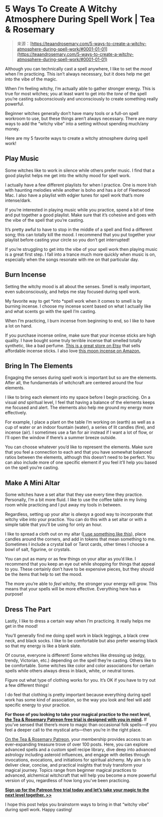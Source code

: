 <!--yml
category: 未分类
date: 2024-06-12 18:23:31
-->

# 5 Ways To Create A Witchy Atmosphere During Spell Work | Tea & Rosemary

> 来源：[https://teaandrosemary.com/5-ways-to-create-a-witchy-atmosphere-during-spell-work/#0001-01-01](https://teaandrosemary.com/5-ways-to-create-a-witchy-atmosphere-during-spell-work/#0001-01-01)

Although you can technically cast a spell anywhere, I like to set the *mood* when I’m practicing. This isn’t always necessary, but it does help me get into the vibe of the magic.

When I’m feeling witchy, I’m actually able to gather stronger energy. This is true for most witches; you at least want to get into the *tone* of the spell you’re casting subconsciously and unconsciously to create something really powerful.

Beginner witches generally don’t have many tools or a full-on spell workroom to use, but these things aren’t always necessary. There are *many* ways to add the “witchy vibe” into a setting without spending much/any money.

Here are my 5 favorite ways to create a witchy atmosphere during spell work!

## Play Music

Some witches like to work in silence while others prefer music. I find that a good playlist helps me get into the witchy mood for spell work.

I actually have a few different playlists for when I practice. One is more Irish with haunting melodies while another is boho and has a *lot* of Fleetwood Mac. I also have a playlist with edgier tunes for spell work that’s more intense/dark.

If you’re interested in playing music while you practice, spend a bit of time and put together a good playlist. Make sure that it’s cohesive and goes with the vibe of the spell that you’re casting.

It’s pretty awful to have to stop in the middle of a spell and find a different song; this can totally kill the mood. I recommend that you put together your playlist before casting your circle so you don’t get interrupted! 

If you’re struggling to get into the vibe of your spell work then playing music is a great first step. I fall into a trance much more quickly when music is on, especially when the songs resonate with me on that particular day.

## Burn Incense

Setting the witchy mood is all about the senses. Smell is really important, even subconsciously, and helps me stay focused during spell work.

My favorite way to get *into *spell work when it comes to smell is by burning incense. I choose my incense scent based on what I actually like and what scents go with the spell I’m casting.

When I’m practicing, I burn incense from beginning to end, so I like to have a lot on hand. 

If you purchase incense online, make sure that your incense sticks are high quality. I have bought some truly terrible incense that smelled totally synthetic, like a bad perfume. [This is a great store on Etsy](https://rstyle.me/+xEomr5N78ssiQb4u7WesyQ) that sells affordable incense sticks. I also love [this moon incense on Amazon.](https://www.amazon.com/Folkulture-Incense-Sticks-Pathcouli-Farmhouse/dp/B0BQD6X93T/ref=sr_1_2_sspa?crid=15IAQZF7RSRAJ&keywords=moon+incense&qid=1692194538&rdc=1&sprefix=moon+incense%252Caps%252C99&sr=8-2-spons&sp_csd=d2lkZ2V0TmFtZT1zcF9hdGY&psc=1&_encoding=UTF8&tag=teaandrosemar-20&linkCode=ur2&linkId=f84d46eea56147b6f89c7acdc592300c&camp=1789&creative=9325)

## Bring In The Elements

Engaging the senses during spell work is important but so are the elements. After all, the fundamentals of witchcraft are centered around the four elements.

I like to bring each element into my space before I begin practicing. On a visual *and* spiritual level, I feel that having a balance of the elements keeps me focused and alert. The elements also help me ground my energy more effectively.

For example, I place a plant on the table I’m working on (earth) as well as a cup of water or an indoor fountain (water), a series of lit candles (fire), and incense (air). I sometimes use a fan for air instead if I want a lot of flow, or I’ll open the window if there’s a summer breeze outside.

You can choose whatever you’d like to represent the elements. Make sure that you feel a connection to each and that you have somewhat balanced ratios between the elements, although this doesn’t need to be perfect. You can also include more of one specific element if you feel it’ll help you based on the spell you’re casting.

## Make A Mini Altar 

Some witches have a set altar that they use every time they practice. Personally, I’m a bit more fluid. I like to use the coffee table in my living room while practicing and I put away my tools in between.

Regardless, setting up your altar is *always* a good way to incorporate that witchy vibe into your practice. You can do this with a set altar or with a simple table that you’ll be using for only an hour.

I like to spread a cloth out on my altar ([I use something like this](https://rstyle.me/+I03uunrvWaofA1G-hkCIfw)), place candles around the corners, and add in tokens that mean something to me. Sometimes I include a crystal ball or Tarot cards, other times I choose a bowl of salt, figurine, or crystals.

You can put as many or as few things on your altar as you’d like. I recommend that you keep an eye out while shopping for things that appeal to you. These certainly don’t have to be expensive pieces, but they should be the items that help to set the mood.

The more you’re able to *feel* witchy, the stronger your energy will grow. This means that your spells will be more effective. Everything here has a purpose!

## Dress The Part

Lastly, I like to dress a certain way when I’m practicing. It really helps me get in the mood!

You’ll generally find me doing spell work in black leggings, a black crew neck, and black socks. I like to be comfortable but also prefer wearing black so that my energy is like a blank slate.

Of course, everyone is different! Some witches like dressing up (edgy, trendy, Victorian, etc.) depending on the spell they’re casting. Others like to be comfortable. Some witches like color and color associations for certain spells while others always dress in black, white, or neutral tones.

Figure out what type of clothing works for you. It’s OK if you have to try out a few different things!

I do feel that clothing is pretty important because everything during spell work has some kind of association, so the way you look and feel will add specific energy to your practice. 

**For those of you looking to take your magical practice to the next level, [the Tea & Rosemary Patreon free trial is designed with you in mind](https://www.patreon.com/teaandrosemary).** If you’ve sensed that there’s more to magic than occasional folk spells—if you feel a deeper call to the mystical arts—then you’re in the right place.

[On the Tea & Rosemary Patreon,](https://www.patreon.com/teaandrosemary) your membership provides access to an ever-expanding treasure trove of over 100 posts. Here, you can explore advanced spells and a custom spell recipe library, dive deep into advanced astrology including asteroid influences, and engage with deities through invocations, evocations, and initiations for spiritual alchemy. My aim is to deliver clear, concise, and practical insights that truly transform your magical journey. Topics range from beginner magical practices to advanced, alchemical witchcraft that will help you become a more powerful version of you, regardless of how long you’ve been practicing.

[**Sign up for the Patreon free trial today and let’s take your magic to the next level together. >>**](https://www.patreon.com/teaandrosemary)

I hope this post helps you brainstorm ways to bring in that “witchy vibe” during spell work. Happy casting!